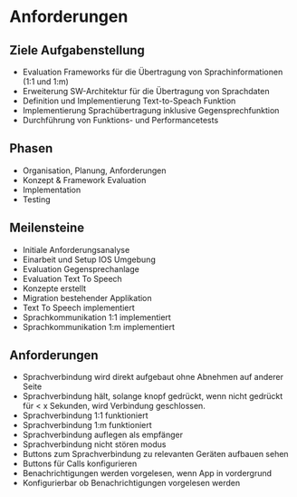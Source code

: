 # Anforderungen

## Ziele Aufgabenstellung
* Evaluation Frameworks für die Übertragung von Sprachinformationen (1:1 und 1:m)
* Erweiterung SW-Architektur für die Übertragung von Sprachdaten
* Definition und Implementierung Text-to-Speach Funktion
* Implementierung Sprachübertragung inklusive Gegensprechfunktion
* Durchführung von Funktions- und Performancetests

## Phasen

* Organisation, Planung, Anforderungen
* Konzept & Framework Evaluation
* Implementation
* Testing

## Meilensteine

* Initiale Anforderungsanalyse
* Einarbeit und Setup IOS Umgebung
* Evaluation Gegensprechanlage 
* Evaluation Text To Speech
* Konzepte erstellt 
* Migration bestehender Applikation
* Text To Speech implementiert
* Sprachkommunikation 1:1 implementiert 
* Sprachkommunikation 1:m implementiert


## Anforderungen

* Sprachverbindung wird direkt aufgebaut ohne Abnehmen auf anderer Seite
* Sprachverbindung hält, solange knopf gedrückt, wenn nicht gedrückt für < x Sekunden, wird Verbindung geschlossen.
* Sprachverbindung 1:1 funktioniert
* Sprachverbindung 1:m funktioniert
* Sprachverbindung auflegen als empfänger
* Sprachverbindung nicht stören modus
* Buttons zum Sprachverbindung zu relevanten Geräten aufbauen sehen
* Buttons für Calls konfigurieren
* Benachrichtigungen werden vorgelesen, wenn App in vordergrund
* Konfigurierbar ob Benachrichtigungen vorgelesen werden
